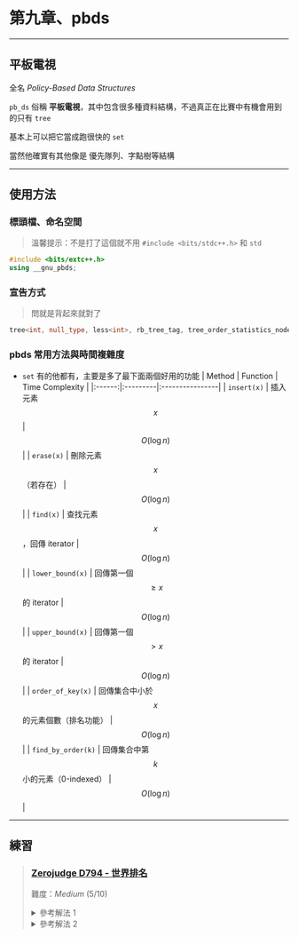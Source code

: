 # 第九章、pbds
---

## 平板電視
全名 *Policy-Based Data Structures*

`pb_ds` 俗稱 **平板電視**，其中包含很多種資料結構，不過真正在比賽中有機會用到的只有 `tree`

基本上可以把它當成跑很快的 `set`

當然他確實有其他像是 優先隊列、字點樹等結構

---

## 使用方法

### 標頭檔、命名空間

> 溫馨提示：不是打了這個就不用 `#include <bits/stdc++.h>` 和 `std`

```cpp
#include <bits/extc++.h>
using __gnu_pbds;
```

### 宣告方式

> 問就是背起來就對了
```cpp
tree<int, null_type, less<int>, rb_tree_tag, tree_order_statistics_node_update> rbt;
```

### pbds 常用方法與時間複雜度
- `set` 有的他都有，主要是多了最下面兩個好用的功能
| Method | Function | Time Complexity |
|:------:|:---------|:----------------|
| `insert(x)` | 插入元素 $$x$$ | $$O(\log n)$$ |
| `erase(x)` | 刪除元素 $$x$$（若存在） | $$O(\log n)$$ |
| `find(x)` | 查找元素 $$x$$，回傳 iterator | $$O(\log n)$$ |
| `lower_bound(x)` | 回傳第一個 $$\geq x$$ 的 iterator | $$O(\log n)$$ |
| `upper_bound(x)` | 回傳第一個 $$> x$$ 的 iterator | $$O(\log n)$$ |
| `order_of_key(x)` | 回傳集合中小於 $$x$$ 的元素個數（排名功能） | $$O(\log n)$$ |
| `find_by_order(k)` | 回傳集合中第 $$k$$ 小的元素（0-indexed） | $$O(\log n)$$ |

---

## 練習

> ### [Zerojudge D794 - 世界排名](https://zerojudge.tw/ShowProblem?problemid=d794)
>
> 難度：*Medium* $(5/10)$
>
> <details>
>   <summary> 參考解法 1 </summary>
> 
> ```cpp
> #include<bits/stdc++.h>
> #include<bits/extc++.h>
> using namespace std;
> using namespace __gnu_pbds;
> int main() {
>     ios::sync_with_stdio(false);
>     cin.tie(0);
>     int n;
>     while(cin>>n) {
>         tree<pair<int,int>,null_type,greater<pair<int,int>>,rb_tree_tag,tree_order_statistics_node_update>t;
>         int tt = 1;
>         while(n--) {
>             int tmp;cin>>tmp;
>             t.insert({tmp,tt++});
>             cout<<t.order_of_key(*t.upper_bound({tmp + 1,0})) + 1<<"\n";
>         }
>     }
>     return 0;
> }
> ```
> </details>
>
> <details>
>   <summary> 參考解法 2 </summary>
> 
> 此解乃為線段樹
> 
> ```cpp
> #include <bits/stdc++.h>
> #define int int64_t
> #define m ((l+r)>>1)
> using namespace std;
> struct Segment_Tree {
>     size_t sz;
>     vector<int> sg;
>     void init(int k) {
>         sz = k;
>         sg.resize((k+1)<<2,0);
>     }
>     void update(int l,int r,int p,int idx,int x) {
>         if(l == r) return sg[p] += x,void();
>         if(idx <= m) update(l,m,p<<1,idx,x);
>         else update(m+1,r,p<<1|1,idx,x);
>         sg[p] = sg[p<<1] + sg[p<<1|1];
>     }
>     int query(int l,int r,int p,int ql,int qr) {
>         if(ql<=l && r<=qr) return sg[p];
>         if(r < ql || qr < l) return 0;
>         int ans = 0;
>         if(ql <= m) ans += query(l,m,p<<1,ql,qr);
>         if(m < qr) ans += query(m+1,r,p<<1|1,ql,qr);
>         return ans;
>     }
> };
> void discretization(vector<int> &origin, size_t len) {
>     vector<int> copy(origin.begin(),origin.end());
>     sort(copy.begin(), copy.end());
>     copy.resize(unique(copy.begin(),copy.end()) - copy.begin());
>     for(int i=0;i<(int)len;i++) {
>         origin[i] = lower_bound(copy.begin(),copy.end(),origin[i]) - copy.begin() + 1;
>     }
> }
> signed main() {
>     cin.tie(nullptr)->ios_base::sync_with_stdio(0);
>     int n;
>     while(cin >> n) {
>         Segment_Tree Tree;
>         Tree.init(n);
>         vector<int> arr(n);
>         for(int i=0;i<n;i++) cin >> arr[i];
>         discretization(arr, n);
>         for(int i=0;i<n;i++) {
>             Tree.update(1,n,1,arr[i],1);
>             cout << Tree.query(1,n,1,arr[i],n) << '\n';
>         }
>     }
> }
> ```
> </details>


